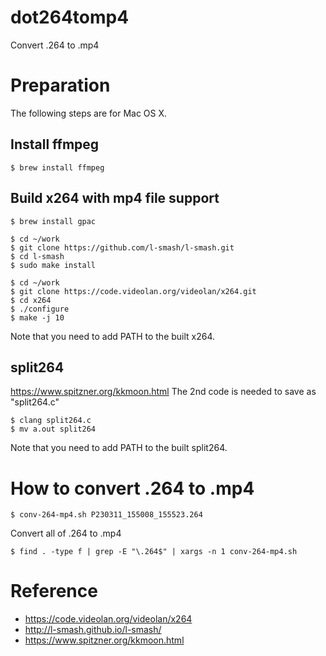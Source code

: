 # dot264tomp4

Convert .264 to .mp4

# Preparation

The following steps are for Mac OS X.

## Install ffmpeg

```
$ brew install ffmpeg
```

## Build x264 with mp4 file support

```
$ brew install gpac
```

```
$ cd ~/work
$ git clone https://github.com/l-smash/l-smash.git
$ cd l-smash
$ sudo make install
```

```
$ cd ~/work
$ git clone https://code.videolan.org/videolan/x264.git 
$ cd x264
$ ./configure
$ make -j 10
```

Note that you need to add PATH to the built x264.


## split264

https://www.spitzner.org/kkmoon.html
The 2nd code is needed to save as "split264.c"

```
$ clang split264.c
$ mv a.out split264
```

Note that you need to add PATH to the built split264.


# How to convert .264 to .mp4

```
$ conv-264-mp4.sh P230311_155008_155523.264
```

Convert all of .264 to .mp4

```
$ find . -type f | grep -E "\.264$" | xargs -n 1 conv-264-mp4.sh
```


# Reference

* https://code.videolan.org/videolan/x264
* http://l-smash.github.io/l-smash/
* https://www.spitzner.org/kkmoon.html
